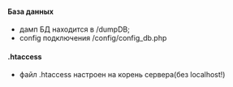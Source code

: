 #### База данных ####

- дамп БД находится в /dumpDB;
- config подключения /config/config_db.php


#### .htaccess ####

- файл .htaccess настроен на корень сервера(без localhost!)